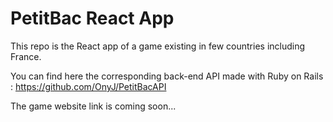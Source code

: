 # PetitBac React App

This repo is the React app of a game existing in few countries including France.

You can find here the corresponding back-end API made with Ruby on Rails : https://github.com/OnyJ/PetitBacAPI

The game website link is coming soon...
